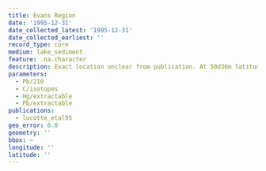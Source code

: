 ```yaml
---
title: Evans Region
date: '1995-12-31'
date_collected_latest: '1995-12-31'
date_collected_earliest: ''
record_type: core
medium: lake_sediment
feature: .na.character
description: Exact location unclear from publication. At 50d36m latitude.
parameters:
  - Pb/210
  - C/isotopes
  - Hg/extractable
  - Pb/extractable
publications:
  - lucotte_etal95
geo_error: 0.0
geometry: ''
bbox: ~
longitude: ''
latitude: ''
---
```

